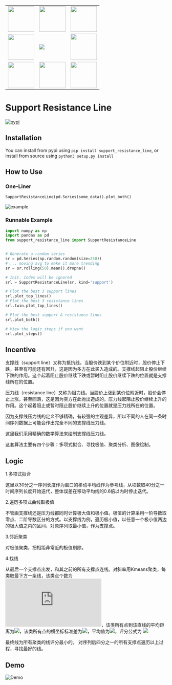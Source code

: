 <table border="0" width="10%" align="center">
  <tr>
    <td><img src="https://img1.github.io/tmp/1.jpg" height="80" width="82"></td>
    <td><img src="https://img1.github.io/tmp/2.jpg" height="80" width="82"></td>
    <td><img src="https://img1.github.io/tmp/3.jpg" height="80" width="82"></td>
  </tr>
  <tr>
    <td><img src="https://img1.github.io/tmp/4.jpg" height="80" width="82"></td>
    <td><img src="https://img.shields.io/github/stars/WestXu/support_resistance_line.svg?style=social"></td>
    <td><img src="https://img1.github.io/tmp/6.jpg" height="82" width="82"></td>
  </tr>
   <tr>
    <td><img src="https://img1.github.io/tmp/7.jpg" height="82" width="82"></td>
    <td><img src="https://img1.github.io/tmp/8.jpg" height="82" width="82"></td>
    <td><img src="https://img1.github.io/tmp/9.jpg" height="82" width="82"></td>
  </tr>
</table>


# Support Resistance Line

[![pypi](https://flat.badgen.net/pypi/v/support_resistance_line)](https://pypi.org/project/support_resistance_line/)

## Installation

You can install from pypi using `pip install support_resistance_line`, or install from source using `python3 setup.py install`

## How to Use

### One-Liner

```python
SupportResistanceLine(pd.Series(some_data)).plot_both()
```

![example](example.png)

### Runnable Example

```python
import numpy as np
import pandas as pd
from support_resistance_line import SupportResistanceLine


# Generate a random series
sr = pd.Series(np.random.random(size=250))
# ... moving avg to make it more trending
sr = sr.rolling(50).mean().dropna()

# Init. Index will be ignored
srl = SupportResistanceLine(sr, kind='support')

# Plot the best 3 support lines
srl.plot_top_lines()
# Plot the best 3 resistance lines
srl.twin.plot_top_lines()

# Plot the best support & resistance lines
srl.plot_both()

# View the logic steps if you want
srl.plot_steps()
```

## Incentive

支撑线（support line）又称为抵抗线。当股价跌到某个价位附近时，股价停止下跌，甚至有可能还有回升，这是因为多方在此买入造成的。支撑线起阻止股价继续下跌的作用。这个起着阻止股价继续下跌或暂时阻止股价继续下跌的位置就是支撑线所在的位置。

压力线（resistance line）又称为阻力线。当股价上涨到某价位附近时，股价会停止上涨，甚至回落，这是因为空方在此抛出造成的。压力线起阻止股价继续上升的作用。这个起着阻止或暂时阻止股价继续上升的位置就是压力线所在的位置。

因为支撑线压力线的定义不够精确，有较强的主观差异，所以不同的人在同一条时间序列数据上可能会作出完全不同的支撑线压力线。

这里我们采用精确的数学算法来绘制支撑线压力线。

这套算法主要有四个步骤：多项式拟合、寻找极值、聚类分析、图像绘制。

## Logic

1.多项式拟合

这里以30分之一序列长度作为窗口的移动平均线作为参考线，从项数取40分之一时间序列长度开始迭代，整体误差在移动平均线的0.6倍以内时停止迭代。

2.遍历多项式曲线取极值

不管画支撑线还是压力线都同时计算极大值和极小值。极值的计算采用一阶导数取零点、二阶导数区分的方式。以支撑线为例，遍历极小值，以任意一个极小值两边的极大值之内的区间，对原序列取最小值，作为支撑点。

3.邻近聚类

对极值聚类，把相距非常近的极值剔除。

4.找线

从最后一个支撑点出发，和其之前的所有支撑点连线。对斜率用Kmeans聚类，每类取最下方一条线，该类点个数为![](https://latex.codecogs.com/svg.latex?Count)，该类所有点到该直线的平均距离为![](https://latex.codecogs.com/svg.latex?\overline%20{Distance})，该类所有点的横坐标标准差为![](https://latex.codecogs.com/svg.latex?X_{std})，平均值为![](https://latex.codecogs.com/svg.latex?\overline%20X)，评分公式为
![](https://latex.codecogs.com/svg.latex?Score%20=%20\frac{Rank(\overline%20{Distance}%20/%20X_{std}%20/%20\overline%20X)}{Count})

最终线为所有聚类的线评分最小的。
对序列后四分之一的所有支撑点遍历以上过程，寻找最好的线。

## Demo

![Demo](demo.png)